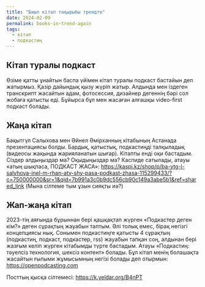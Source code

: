 ```yaml
---
title: "Биыл кітап тақырыбы трендте"
date: 2024-02-09
permalink: books-in-trend-again
tags:
  - кітап
  - подкастиң
---
```


## Кітап туралы подкаст

Өзіме қатты ұнайтын баспа үйімен кітап туралы подкаст бастайын деп жатырмыз. Қазір дайындық қызу жүріп жатыр. Алдында мен іздеген транскрипт жасайтын адам, фотосессия, дизайнер дегеннің бәрі сол жобаға қатысты еді. Бұйырса бұл мен жасаған алғашқы video-first подкаст болады.

## Жаңа кітап

Бақытгүл Салыхова мен Әйнел Әмірханның кітабының Астанада презентациясы болды. Бардық, қатыстық, подкастиңді талқыладық (видеосы жақында жарияланатын шығар). Кітапты енді оқи бастадым. Сіздер алдыңыздар ма? Оқыдыңыздар ма? Каспиде сатылады, атауы «атың шықпаса, ПОДКАСТ ЖАСА»: https://kaspi.kz/shop/p/ba-ytg-l-salyhova-inel-m-rhan-aty-shy-pasa-podkast-zhasa-115299433/?c=750000000&sr=1&qid=7b991a3c0b9dc556cb90c149a3abe5b1&ref=shared_link (Мына сілтеме тым ұзын сияқты иә?)

## Жап-жаңа кітап

2023-тің аяғында бұрыннан бері қашқақтап жүрген «Подкастер деген кім?» деген сұрақтың жауабын таптым. Әлі толық емес, бірақ негізгі концепциясы нық. Сонымен подкастиңге қатысты 4 сұрақтың (подкастиң, подкаст, подкастер, rss) жауабын тапқан соң, алдынан бері жазғым келіп жүрген кітабымды түрте бастадым. Атауы «Подкастиң: тәуелсіз технология, шексіз контент» болады. Бұл кітап менің болашақта жасайтын ғылыми жұмысымның негізі болады деп отырмын: https://openpodcasting.com

Посттың қысқа сілтемесі: https://k.yeldar.org/B4nPT
